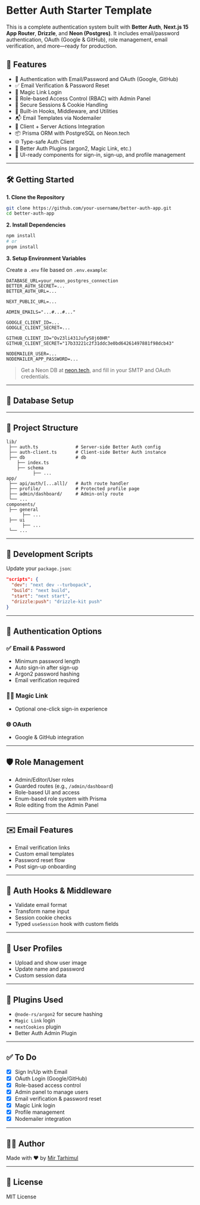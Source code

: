 # Better Auth Starter Template

This is a complete authentication system built with **Better Auth**, **Next.js 15 App Router**, **Drizzle**, and **Neon (Postgres)**. It includes email/password authentication, OAuth (Google & GitHub), role management, email verification, and more—ready for production.

## 🚀 Features

- 🔐 Authentication with Email/Password and OAuth (Google, GitHub)
- ✅ Email Verification & Password Reset
- 🔁 Magic Link Login
- 👥 Role-based Access Control (RBAC) with Admin Panel
- 🍪 Secure Sessions & Cookie Handling
- 🧰 Built-in Hooks, Middleware, and Utilities
- 📬 Email Templates via Nodemailer
- 🔄 Client + Server Actions Integration
- 📦 Prisma ORM with PostgreSQL on Neon.tech
- 🌐 Type-safe Auth Client
- 🧪 Better Auth Plugins (argon2, Magic Link, etc.)
- 🎨 UI-ready components for sign-in, sign-up, and profile management

---

## 🛠️ Getting Started

<b>1. Clone the Repository</b>

```bash
git clone https://github.com/your-username/better-auth-app.git
cd better-auth-app
```

<b>2. Install Dependencies</b>

```bash
npm install
# or
pnpm install
```

<b>3. Setup Environment Variables</b>

Create a `.env` file based on `.env.example`:

```env
DATABASE_URL=your_neon_postgres_connection
BETTER_AUTH_SECRET=...
BETTER_AUTH_URL=...

NEXT_PUBLIC_URL=...

ADMIN_EMAILS="...#...#..."

GOOGLE_CLIENT_ID=...
GOOGLE_CLIENT_SECRET=...

GITHUB_CLIENT_ID="Ov23li431JufyS8j60HR"
GITHUB_CLIENT_SECRET="17b33221c2f31ddc3e0bd64261497881f98dcb43"

NODEMAILER_USER=...
NODEMAILER_APP_PASSWORD=...
```

> Get a Neon DB at [neon.tech](https://neon.tech), and fill in your SMTP and OAuth credentials.

---

## 🧱 Database Setup

---

## 🧠 Project Structure

```
lib/
 ├── auth.ts              # Server-side Better Auth config
 ├── auth-client.ts       # Client-side Better Auth instance
 ├── db                   # db
    ├── index.ts
    ├── schema
          ├── ...
app/
 ├── api/auth/[...all]/   # Auth route handler
 ├── profile/             # Protected profile page
 ├── admin/dashboard/     # Admin-only route
 └── ...
components/
 ├── general
      ├── ...
 ├── ui
      ├── ...
 └── ...
```

---

## 🧪 Development Scripts

Update your `package.json`:

```json
"scripts": {
  "dev": "next dev --turbopack",
  "build": "next build",
  "start": "next start",
  "drizzle:push": "drizzle-kit push"
}
```

---

## 🔑 Authentication Options

### ✅ Email & Password
- Minimum password length
- Auto sign-in after sign-up
- Argon2 password hashing
- Email verification required

### 🧙‍♂️ Magic Link
- Optional one-click sign-in experience

### 🌐 OAuth
- Google & GitHub integration

---

## 🛡️ Role Management

- Admin/Editor/User roles
- Guarded routes (e.g., `/admin/dashboard`)
- Role-based UI and access
- Enum-based role system with Prisma
- Role editing from the Admin Panel

---

## ✉️ Email Features

- Email verification links
- Custom email templates
- Password reset flow
- Post sign-up onboarding

---

## 🔄 Auth Hooks & Middleware

- Validate email format
- Transform name input
- Session cookie checks
- Typed `useSession` hook with custom fields

---

## 📸 User Profiles

- Upload and show user image
- Update name and password
- Custom session data

---

## 🔌 Plugins Used

- `@node-rs/argon2` for secure hashing
- `Magic Link` login
- `nextCookies` plugin
- Better Auth Admin Plugin

---

## ✅ To Do

- [x] Sign In/Up with Email
- [x] OAuth Login (Google/GitHub)
- [x] Role-based access control
- [x] Admin panel to manage users
- [x] Email verification & password reset
- [x] Magic Link login
- [x] Profile management
- [x] Nodemailer integration

---

## 🧑‍💻 Author

Made with ❤️ by [Mir Tarhimul](https://github.com/mmtq)

---

## 📄 License

MIT License
